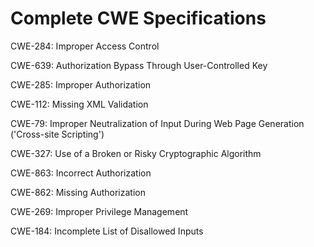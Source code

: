 

# Complete CWE Specifications

CWE-284: Improper Access Control

CWE-639: Authorization Bypass Through User-Controlled Key

CWE-285: Improper Authorization

CWE-112: Missing XML Validation

CWE-79: Improper Neutralization of Input During Web Page Generation ('Cross-site Scripting')

CWE-327: Use of a Broken or Risky Cryptographic Algorithm

CWE-863: Incorrect Authorization

CWE-862: Missing Authorization

CWE-269: Improper Privilege Management

CWE-184: Incomplete List of Disallowed Inputs